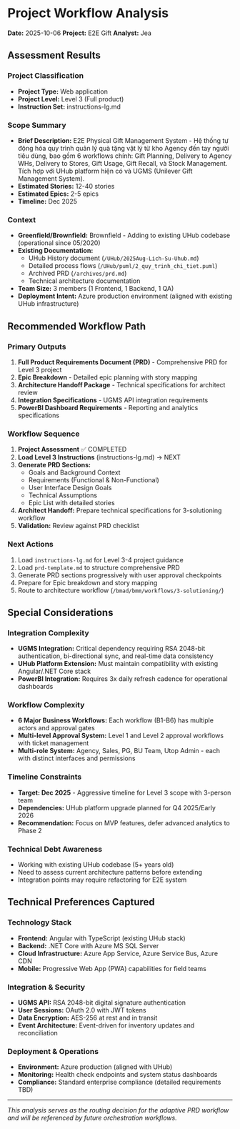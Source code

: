 # Project Workflow Analysis

**Date:** 2025-10-06
**Project:** E2E Gift
**Analyst:** Jea

## Assessment Results

### Project Classification

- **Project Type:** Web application
- **Project Level:** Level 3 (Full product)
- **Instruction Set:** instructions-lg.md

### Scope Summary

- **Brief Description:** E2E Physical Gift Management System - Hệ thống tự động hóa quy trình quản lý quà tặng vật lý từ kho Agency đến tay người tiêu dùng, bao gồm 6 workflows chính: Gift Planning, Delivery to Agency WHs, Delivery to Stores, Gift Usage, Gift Recall, và Stock Management. Tích hợp với UHub platform hiện có và UGMS (Unilever Gift Management System).
- **Estimated Stories:** 12-40 stories
- **Estimated Epics:** 2-5 epics
- **Timeline:** Dec 2025

### Context

- **Greenfield/Brownfield:** Brownfield - Adding to existing UHub codebase (operational since 05/2020)
- **Existing Documentation:**
  - UHub History document (`/UHub/2025Aug-Lich-Su-Uhub.md`)
  - Detailed process flows (`/UHub/puml/2_quy_trinh_chi_tiet.puml`)
  - Archived PRD (`/archives/prd.md`)
  - Technical architecture documentation
- **Team Size:** 3 members (1 Frontend, 1 Backend, 1 QA)
- **Deployment Intent:** Azure production environment (aligned with existing UHub infrastructure)

## Recommended Workflow Path

### Primary Outputs

1. **Full Product Requirements Document (PRD)** - Comprehensive PRD for Level 3 project
2. **Epic Breakdown** - Detailed epic planning with story mapping
3. **Architecture Handoff Package** - Technical specifications for architect review
4. **Integration Specifications** - UGMS API integration requirements
5. **PowerBI Dashboard Requirements** - Reporting and analytics specifications

### Workflow Sequence

1. **Project Assessment** ✅ COMPLETED
2. **Load Level 3 Instructions** (instructions-lg.md) → NEXT
3. **Generate PRD Sections:**
   - Goals and Background Context
   - Requirements (Functional & Non-Functional)
   - User Interface Design Goals
   - Technical Assumptions
   - Epic List with detailed stories
4. **Architect Handoff:** Prepare technical specifications for 3-solutioning workflow
5. **Validation:** Review against PRD checklist

### Next Actions

1. Load `instructions-lg.md` for Level 3-4 project guidance
2. Load `prd-template.md` to structure comprehensive PRD
3. Generate PRD sections progressively with user approval checkpoints
4. Prepare for Epic breakdown and story mapping
5. Route to architecture workflow (`/bmad/bmm/workflows/3-solutioning/`)

## Special Considerations

### Integration Complexity
- **UGMS Integration:** Critical dependency requiring RSA 2048-bit authentication, bi-directional sync, and real-time data consistency
- **UHub Platform Extension:** Must maintain compatibility with existing Angular/.NET Core stack
- **PowerBI Integration:** Requires 3x daily refresh cadence for operational dashboards

### Workflow Complexity
- **6 Major Business Workflows:** Each workflow (B1-B6) has multiple actors and approval gates
- **Multi-level Approval System:** Level 1 and Level 2 approval workflows with ticket management
- **Multi-role System:** Agency, Sales, PG, BU Team, Utop Admin - each with distinct interfaces and permissions

### Timeline Constraints
- **Target: Dec 2025** - Aggressive timeline for Level 3 scope with 3-person team
- **Dependencies:** UHub platform upgrade planned for Q4 2025/Early 2026
- **Recommendation:** Focus on MVP features, defer advanced analytics to Phase 2

### Technical Debt Awareness
- Working with existing UHub codebase (5+ years old)
- Need to assess current architecture patterns before extending
- Integration points may require refactoring for E2E system

## Technical Preferences Captured

### Technology Stack
- **Frontend:** Angular with TypeScript (existing UHub stack)
- **Backend:** .NET Core with Azure MS SQL Server
- **Cloud Infrastructure:** Azure App Service, Azure Service Bus, Azure CDN
- **Mobile:** Progressive Web App (PWA) capabilities for field teams

### Integration & Security
- **UGMS API:** RSA 2048-bit digital signature authentication
- **User Sessions:** OAuth 2.0 with JWT tokens
- **Data Encryption:** AES-256 at rest and in transit
- **Event Architecture:** Event-driven for inventory updates and reconciliation

### Deployment & Operations
- **Environment:** Azure production (aligned with UHub)
- **Monitoring:** Health check endpoints and system status dashboards
- **Compliance:** Standard enterprise compliance (detailed requirements TBD)

---

_This analysis serves as the routing decision for the adaptive PRD workflow and will be referenced by future orchestration workflows._